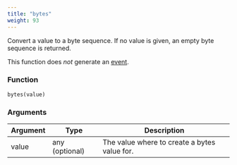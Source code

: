 ```yaml
---
title: "bytes"
weight: 93
---
```


Convert a value to a byte sequence. If no value is given, an empty byte sequence is returned.

This function does *not* generate an [event](../../overview/events).

### Function

`bytes(value)`

### Arguments

Argument | Type | Description
-------- | ---- | -----------
value | any (optional) | The value where to create a bytes value for.